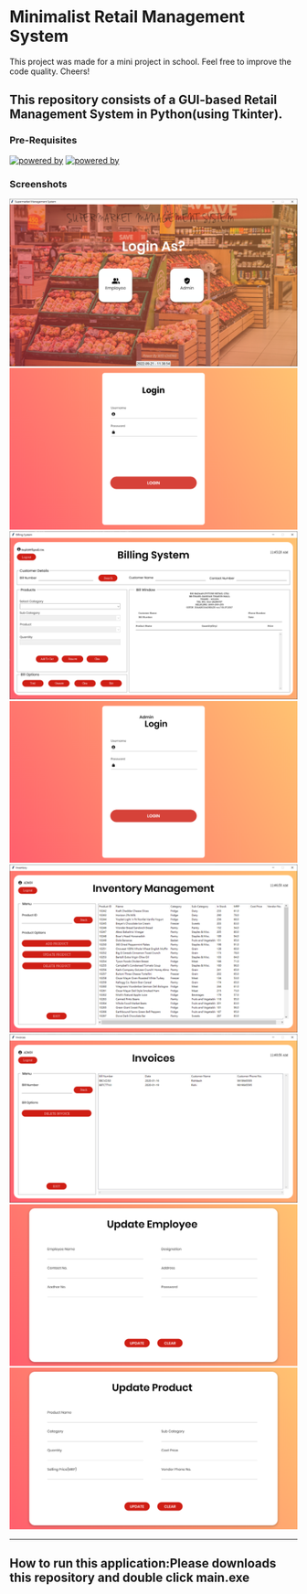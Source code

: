 # Minimalist Retail Management System

This project was made for a mini project in school. Feel free to improve the code quality. Cheers!

## This repository consists of a GUI-based Retail Management System in Python(using Tkinter). 

### Pre-Requisites
[![powered by](https://img.shields.io/badge/Powered%20by-Python%203-blue)](https://www.python.org/)
[![powered by](https://img.shields.io/badge/Powered%20by-Tkinter-red)](https://docs.python.org/3/library/tkinter.html)

### Screenshots


<img src="https://github.com/Wade0125Studio/Supermarket_Management_System-Using-Tkinter/blob/main/images/demo1.PNG">



<div align="center">
<img src="https://github.com/Wade0125Studio/Supermarket_Management_System-Using-Tkinter/blob/main/images/employee_login.png">
</div>

<div align="center">
<img src="https://github.com/Wade0125Studio/Supermarket_Management_System-Using-Tkinter/blob/main/images/emp_demo.PNG">
</div>

<div align="center">
<img src="https://github.com/Wade0125Studio/Supermarket_Management_System-Using-Tkinter/blob/main/images/admin_login.png">
</div>

<div align="center">
<img src="https://github.com/Wade0125Studio/Supermarket_Management_System-Using-Tkinter/blob/main/images/ad_in.PNG">
</div>

<div align="center">
<img src="https://github.com/Wade0125Studio/Supermarket_Management_System-Using-Tkinter/blob/main/images/ad_invoices.PNG">
</div>



<div align="center">
<img src="https://github.com/Wade0125Studio/Supermarket_Management_System-Using-Tkinter/blob/main/images/update_employee.png">
</div>


<div align="center">
<img src="https://github.com/Wade0125Studio/Supermarket_Management_System-Using-Tkinter/blob/main/images/update_product.png">
</div>

------------

## How to run this application:Please downloads this repository and double click main.exe










